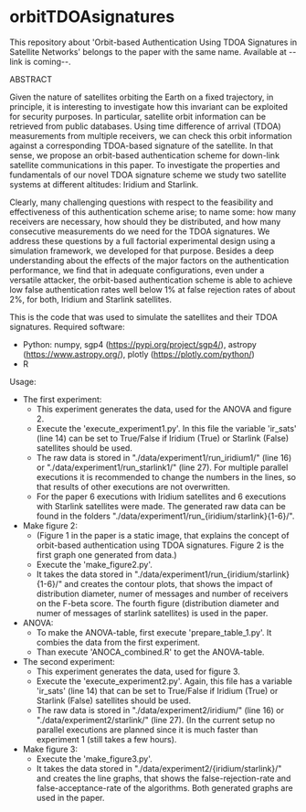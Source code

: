 # orbitTDOAsignatures
This repository about 'Orbit-based Authentication Using TDOA Signatures in Satellite Networks' belongs to the paper with the same name. Available at --link is coming--.

ABSTRACT
	
Given the nature of satellites orbiting the Earth on a fixed trajectory, in principle, it is interesting to investigate how this invariant can be exploited for security purposes. In particular, satellite orbit information can be retrieved from public databases. Using time difference of arrival (TDOA) measurements from multiple receivers, we can check this orbit information against a corresponding TDOA-based signature of the satellite. In that sense, we propose an orbit-based authentication scheme for down-link satellite communications in this paper. To investigate the properties and fundamentals of our novel TDOA signature scheme we study two satellite systems at different altitudes: Iridium and Starlink.

Clearly, many challenging questions with respect to the feasibility and effectiveness of this authentication scheme arise; to name some: how many receivers are necessary, how should they be distributed, and how many consecutive measurements do we need for the TDOA signatures. We address these questions by a full factorial experimental design using a simulation framework, we developed for that purpose. Besides a deep understanding about the effects of the major factors on the authentication performance, we find that in adequate configurations, even under a versatile attacker, the orbit-based authentication scheme is able to achieve low false authentication rates well below 1% at false rejection rates of about 2%, for both, Iridium and Starlink satellites.


This is the code that was used to simulate the satellites and their TDOA signatures. 
Required software:
- Python: numpy, sgp4 (https://pypi.org/project/sgp4/), astropy (https://www.astropy.org/), plotly (https://plotly.com/python/)
- R
	
Usage:
- The first experiment:
	- This experiment generates the data, used for the ANOVA and figure 2.
	- Execute the 'execute_experiment1.py'. In this file the variable 'ir_sats' (line 14) can be set to True/False if Iridium (True) or Starlink (False) satellites should be used.
	- The raw data is stored in "./data/experiment1/run_iridium1/" (line 16) or "./data/experiment1/run_starlink1/" (line 27). For multiple parallel executions it is recommended to change the numbers in the lines, so that results of other executions are not overwritten.
	- For the paper 6 executions with Iridium satellites and 6 executions with Starlink satellites were made. The generated raw data can be found in the folders "./data/experiment1/run_{iridium/starlink}{1-6}/".
- Make figure 2:
	- (Figure 1 in the paper is a static image, that explains the concept of orbit-based authentication using TDOA signatures. Figure 2 is the first graph one generated from data.)
	- Execute the 'make_figure2.py'. 
	- It takes the data stored in "./data/experiment1/run_{iridium/starlink}{1-6}/" and creates the contour plots, that shows the impact of distribution diameter, numer of messages and number of receivers on the F-beta score. The fourth figure (distribution diameter and numer of messages of starlink satellites) is used in the paper.
- ANOVA:
	- To make the ANOVA-table, first execute 'prepare_table_1.py'. It combies the data from the first experiment.
	- Than execute 'ANOCA_combined.R' to get the ANOVA-table.
- The second experiment:
	- This experiment generates the data, used for figure 3.
	- Execute the 'execute_experiment2.py'. Again, this file has a variable 'ir_sats' (line 14) that can be set to True/False if Iridium (True) or Starlink (False) satellites should be used.
	- The raw data is stored in "./data/experiment2/iridium/" (line 16) or "./data/experiment2/starlink/" (line 27). (In the current setup no parallel executions are planned since it is much faster than experiment 1 (still takes a few hours).
- Make figure 3: 
	- Execute the 'make_figure3.py'. 
	- It takes the data stored in "./data/experiment2/{iridium/starlink}/" and creates the line graphs, that shows the false-rejection-rate and false-acceptance-rate of the algorithms. Both generated graphs are used in the paper.


